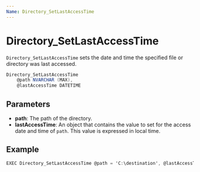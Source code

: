 ```yaml
---
Name: Directory_SetLastAccessTime
---
```


# Directory_SetLastAccessTime

`Directory_SetLastAccessTime` sets the date and time the specified file or directory was last accessed.

```csharp
Directory_SetLastAccessTime 
	@path NVARCHAR (MAX),
	@lastAccessTime DATETIME
```

## Parameters

 - **path**: The path of the directory.
 - **lastAccessTime**: An object that contains the value to set for the access date and time of `path`. This value is expressed in local time.

## Example

```csharp
EXEC Directory_SetLastAccessTime @path = 'C:\destination', @lastAccessTime = '2018-12-05'
```

